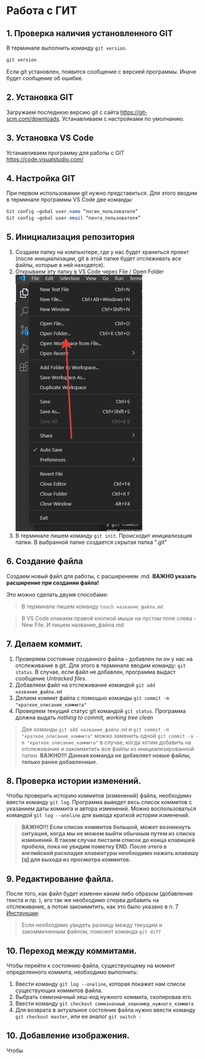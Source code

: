 # Работа с ГИТ 
## 1. Проверка наличия установленного GIT
В терминале выполнить команду `git version`. 

```Java
git version
```

Если git установлен, появится сообщение с версией программы. Иначе будет сообщение об ошибке.

## 2. Установка GIT
Загружаем последнюю версию git с сайта https://git-scm.com/downloads.
Устанавливаем с настройками по умолчанию.

## 3. Установка VS Code
Устанавливаем программу для работы с GIT https://code.visualstudio.com/

## 4. Настройка GIT
При первом использовании git нужно представиться. Для этого вводим в терминале программы VS Code две команды: 
```Java
Git config –gobal user.name “логин_пользователя”
Git config –gobal user.email “почта_пользователя”
```
## 5. Инициализация репозитория
1. Создаем папку на компьютере, где у нас будет храниться проект (после инициализации, git в этой папке будет отслеживать все файлы, которые в ней находятся).
2. Открываем эту папку в VS Code через File / Open Folder ![Screen](/Images/OpenFolder.png)
3. В терминале пишем команду `git init`. Происходит инициализация папки. В выбранной папке создается скрытая папка ".git"

## 6. Создание файла
Создаем новый файл для работы, с расширением .md. **ВАЖНО указать расширение при создании файла!**

Это можно сделать двумя способами:
> В терминале пишем команду `touch название_файла.md`

> В VS Code кликаем правой кнопкой мыши на пустом поле слева - New File. И пишем название_файла.md

## 7. Делаем коммит. 
1. Проверяем состояние созданного файла - добавлен ли он у нас на отслеживание в git. Для этого в терминале вводим команду: `git status`. В случае, если файл не добавлен, программа выдаст сообщение *Untracked files*. 
2. Добавляем файл на отслеживание командой `git add название_файла.md`
3. Делаем коммит файла с помощью команды `git commit -m "краткое_описание_коммита"`
4. Проверяем текущий статус git командой `git status`. Программа должна выдать *nothing to commit, working tree clean*

> Две команды `git add название_файла.md` и `git commit -m "краткое_описание_коммита"` можно заменить одной `git commit -a -m "краткое_описание_коммита"` в случае, когда хотим добавить на отслеживание и закоммитить все файлы из инициализированной папки. **ВАЖНО!!! Данная команда не добавляет новые файлы, только ранее добавленные.**

## 8. Проверка истории изменений.
Чтобы проверить историю коммитов (изменений) файла, необходимо ввести команду `git log`. Программа выведет весь список коммитов с указанием даты коммита и автора изменений. Можно воспользоваться командой `git log --oneline` для вывода краткой истории изменений.  

>**ВАЖНО!!! Если список коммитов большой, может возникнуть ситуация, когда мы не можем выйти обычным путем из списка изменений. В таком случае листаем список до конца клавишей пробела, пока не увидим пометку END. После этого в английской раскладке клавиатуры необходимо нажать клавишу [q] для выхода из просмотра коммитов.**

## 9. Редактирование файла.
После того, как файл будет изменен каким либо образом (добавление текста и пр. ), его так же необходимо сперва добавить на отслеживание, а потом закоммитить, как это было указано в п. 7 [Инструкции](#7-делаем-коммит).

> Если необходимо увидеть разницу между текущим и закоммиченным файлом, поможет команда `git diff`

## 10. Переход между коммитами.
Чтобы перейти к состоянию файла, существующему на момент определенного коммита, необходимо выполнить:
1. Ввести команду `git log --oneline`, которая покажет нам список существующих коммитов файла. 
2. Выбрать семизначный хеш-код нужного коммита, скопировав его. 
3. Ввести команду `git checkout семизначный_хешномер_нужного_коммита`
4. Для возврата в актуальное состояние файла нужно ввести команду `git checkout master`, или ее аналог `git switch -`

## 10. Добавление изображения.

Чтобы